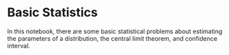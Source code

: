 # Basic Statistics
In this notebook, there are some basic statistical problems about estimating the parameters of a distribution, the central limit theorem, and confidence interval.
